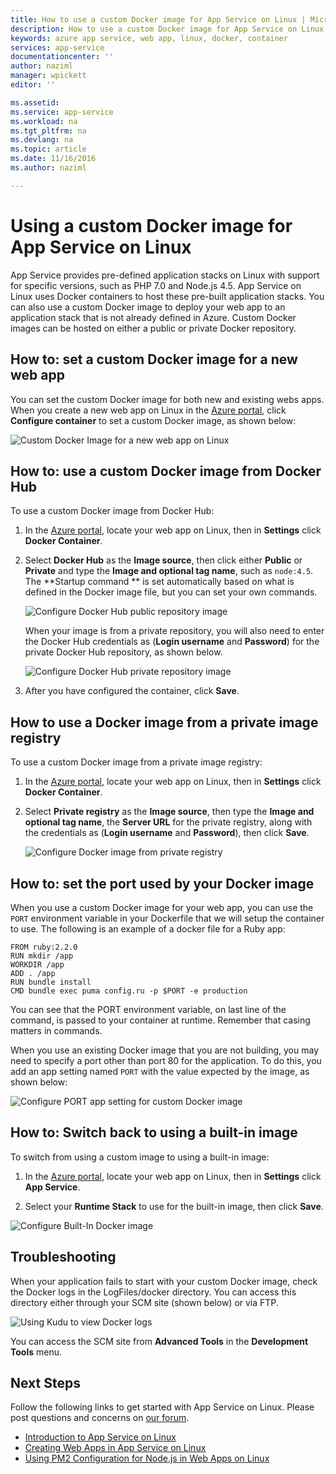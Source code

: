 ```yaml
---
title: How to use a custom Docker image for App Service on Linux | Microsoft Azure
description: How to use a custom Docker image for App Service on Linux.
keywords: azure app service, web app, linux, docker, container
services: app-service
documentationcenter: ''
author: naziml
manager: wpickett
editor: ''

ms.assetid: 
ms.service: app-service
ms.workload: na
ms.tgt_pltfrm: na
ms.devlang: na
ms.topic: article
ms.date: 11/16/2016
ms.author: naziml

---
```


# Using a custom Docker image for App Service on Linux #

App Service provides pre-defined application stacks on Linux with support for specific versions, such as PHP 7.0 and Node.js 4.5. App Service on Linux uses Docker containers to host these pre-built application stacks. You can also use a custom Docker image to deploy your web app to an application stack that is not already defined in Azure. Custom Docker images can be hosted on either a public or private Docker repository.


## How to: set a custom Docker image for a new web app
You can set the custom Docker image for both new and existing webs apps. When you create a new web app on Linux in the [Azure portal](https://portal.azure.com), click **Configure container** to set a custom Docker image, as shown below:

![Custom Docker Image for a new web app on Linux][1]


## How to: use a custom Docker image from Docker Hub ##
To use a custom Docker image from Docker Hub:

1. In the [Azure portal](https://portal.azure.com), locate your web app on Linux, then in **Settings** click **Docker Container**.

2.  Select **Docker Hub** as the **Image source**, then click either **Public** or **Private** and type the **Image and optional tag name**, such as `node:4.5`. The **Startup command ** is set automatically based on what is defined in the Docker image file, but you can set your own commands.  

	![Configure Docker Hub public repository image][2]


	When your image is from a private repository, you will also need to enter the Docker Hub credentials as (**Login username** and **Password**) for the private Docker Hub repository, as shown below.

	![Configure Docker Hub private repository image][3]

3. After you have configured the container, click **Save**.

## How to use a Docker image from a private image registry ##
To use a custom Docker image from a private image registry:

1. In the [Azure portal](https://portal.azure.com), locate your web app on Linux, then in **Settings** click **Docker Container**.

2.  Select **Private registry** as the **Image source**, then type the **Image and optional tag name**, the **Server URL** for the private registry, along with the credentials as (**Login username** and **Password**), then click **Save**.

	![Configure Docker image from private registry][4]


## How to: set the port used by your Docker image ##

When you use a custom Docker image for your web app, you can use the `PORT` environment variable in your Dockerfile that we will setup the container to use. The following is an example of a docker file for a Ruby app:

	FROM ruby:2.2.0
	RUN mkdir /app
	WORKDIR /app
	ADD . /app
	RUN bundle install
	CMD bundle exec puma config.ru -p $PORT -e production

You can see that the PORT environment variable, on last line of the command, is passed to your container at runtime. Remember that casing matters in commands.

When you use an existing Docker image that you are not building, you may need to specify a port other than port 80 for the application. To do this, you add an app setting named `PORT` with the value expected by the image, as shown below:


![Configure PORT app setting for custom Docker image][6]


## How to: Switch back to using a built-in image ##

To switch from using a custom image to using a built-in image:

1. In the [Azure portal](https://portal.azure.com), locate your web app on Linux, then in **Settings** click **App Service**.

2. Select your **Runtime Stack** to use for the built-in image, then click **Save**. 

![Configure Built-In Docker image][5]


## Troubleshooting ##

When your application fails to start with your custom Docker image, check the Docker logs in the LogFiles/docker directory. You can access this directory either through your SCM site (shown below) or via FTP. 

![Using Kudu to view Docker logs][7]

You can access the SCM site from **Advanced Tools** in the **Development Tools** menu.

## Next Steps ##

Follow the following links to get started with App Service on Linux. Please post questions and concerns on [our forum](https://social.msdn.microsoft.com/forums/azure/home?forum=windowsazurewebsitespreview).

* [Introduction to App Service on Linux](./app-service-linux-intro.md)
* [Creating Web Apps in App Service on Linux](./app-service-linux-how-to-create-a-web-app.md)
* [Using PM2 Configuration for Node.js in Web Apps on Linux](./app-service-linux-using-nodejs-pm2.md)

<!--Image references-->
[1]: ./media/app-service-linux-using-custom-docker-image/new-configure-container.png
[2]: ./media/app-service-linux-using-custom-docker-image/existingapp-configure-dockerhub-public.png
[3]: ./media/app-service-linux-using-custom-docker-image/existingapp-configure-dockerhub-private.png
[4]: ./media/app-service-linux-using-custom-docker-image/existingapp-configure-privateregistry.png
[5]: ./media/app-service-linux-using-custom-docker-image/existingapp-configure-builtin.png
[6]: ./media/app-service-linux-using-custom-docker-image/setting-port.png
[7]: ./media/app-service-linux-using-custom-docker-image/kudu-docker-logs.png
